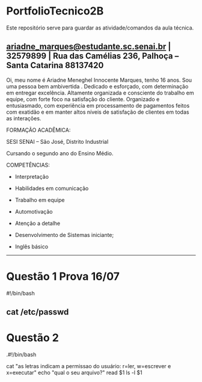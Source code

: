 # PortfolioTecnico2B
Este repositório serve para guardar as atividade/comandos da aula técnica.   
##  ariadne_marques@estudante.sc.senai.br | 32579899 | Rua das Camélias 236, Palhoça – Santa Catarina 88137420
Oi, meu nome é Ariadne Meneghel Innocente Marques, tenho 16 anos.  Sou uma pessoa bem ambivertida . Dedicado e esforçado, com determinação em entregar excelência. Altamente organizada e consciente do trabalho em equipe, com forte 
foco na satisfação do cliente.  Organizado e entusiasmado, com experiência em processamento de pagamentos feitos com
exatidão e em manter altos níveis de satisfação de clientes em todas as interações. 

FORMAÇÃO ACADÊMICA:

SESI SENAI – São José, Distrito Industrial

Cursando o segundo ano do Ensino Médio.

COMPETÊNCIAS:

- Interpretação

- Habilidades em comunicação

- Trabalho em equipe

- Automotivação

- Atenção a detalhe

- Desenvolvimento de Sistemas iniciante;

- Inglês básico 
-------------------------------------------
# Questão 1 Prova 16/07
 #!/bin/bash
 
cat /etc/passwd
-------------------------------------------
# Questão 2
.#!/bin/bash
 
cat "as letras indicam a permissao do usuário:  r=ler, w=escrever e x=executar"
echo "qual o seu arquivo?"
read $1
ls -l $1
